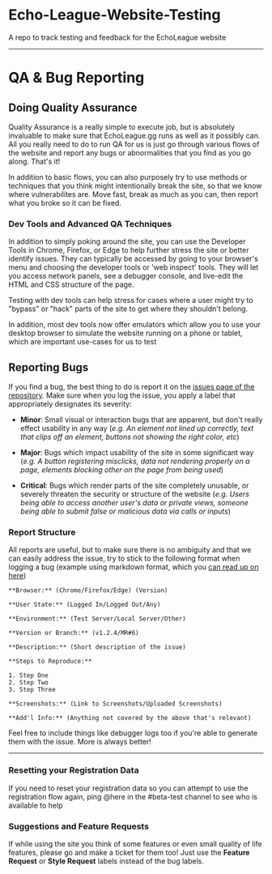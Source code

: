 # Echo-League-Website-Testing
A repo to track testing and feedback for the EchoLeague website

-----

# QA & Bug Reporting

## Doing Quality Assurance 

Quality Assurance is a really simple to execute job, but is absolutely invaluable to make sure that EchoLeague.gg runs as  well as it possibly can.  All you really need to do to run QA for us is just go through various flows of the website and report any bugs or abnormalities that you find as you go along.  That's it!  

In addition to basic flows, you can also purposely try to use methods or techniques that you think might intentionally break the site, so that we know where vulnerabilites are.  Move fast, break as much as you can, then report what you broke so it can be fixed.

### Dev Tools and Advanced QA Techniques

In addition to simply poking around the site, you can use the Developer Tools in Chrome, Firefox, or Edge to help further stress the site or better identify issues.  They can typically be accessed by going to your browser's menu and choosing the developer tools or 'web inspect' tools.  They will let you access network panels, see a debugger console, and live-edit the HTML and CSS structure of the page.

Testing with dev tools can help stress for cases where a user might try to "bypass" or "hack" parts of the site to get where they shouldn't belong.

In addition, most dev tools now offer emulators which allow you to use your desktop browser to simulate the website running on a phone or tablet, which are important use-cases for us to test

## Reporting Bugs

If you find a bug, the best thing to do is report it on the [issues page of the repository](https://github.com/EchoLeague/Echo-League-Website-Testing/issues).  Make sure when you log the issue, you apply a label that appropriately designates its severity:

* **Minor**: Small visual or interaction bugs that are apparent, but don't really effect usability in any way (*e.g. An element not lined up correctly, text that clips off an element, buttons not showing the right color, etc*)

* **Major**: Bugs which impact usability of the site in some significant way (*e.g. A button registering misclicks, data not rendering properly on a page, elements blocking other on the page from being used*)

* **Critical**: Bugs which render parts of the site completely unusable, or severely threaten the security or structure of the website (*e.g. Users being able to access another user's data or private views, someone being able to submit false or malicious data via calls or inputs*)

### Report Structure

All reports are useful, but to make sure there is no ambiguity and that we can easily address the issue, try to stick to the following format when logging a bug (example using markdown format, which you [can read up on here](https://blog.ghost.org/markdown/))


```
**Browser:** (Chrome/Firefox/Edge) (Version)

**User State:** (Logged In/Logged Out/Any)

**Environment:** (Test Server/Local Server/Other)

**Version or Branch:** (v1.2.4/MR#6)

**Description:** (Short description of the issue)

**Steps to Reproduce:**

1. Step One
2. Step Two
3. Step Three

**Screenshots:** (Link to Screenshots/Uploaded Screenshots)

**Add'l Info:** (Anything not covered by the above that's relevant)

```

Feel free to include things like debugger logs too if you're able to generate them with the issue.  More is always better!

-----

### Resetting your Registration Data
If you need to reset your registration data so you can attempt to use the registration flow again, ping @here in the #beta-test channel to see who is available to help

### Suggestions and Feature Requests
If while using the site you think of some features or even small quality of life features, please go and make a ticket for them too!  Just use the **Feature Request** or **Style Request** labels instead of the bug labels. 
